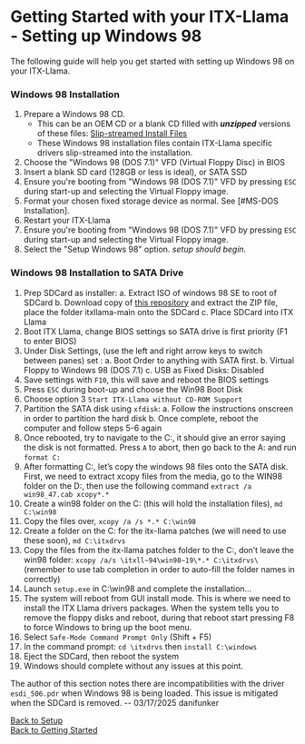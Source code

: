 # Getting Started with your ITX-Llama - Setting up Windows 98

The following guide will help you get started with setting up Windows 98 on your ITX-Llama. 

### Windows 98 Installation

1. Prepare a Windows 98 CD.
    * This can be an OEM CD or a blank CD filled with **_unzipped_** versions of these files: 
    [Slip-streamed Install Files][os-win98-archive]
    * These Windows 98 installation files contain ITX-Llama specific drivers slip-streamed into the installation.
1. Choose the "Windows 98 (DOS 7.1)" VFD (Virtual Floppy Disc) in BIOS
1. Insert a blank SD card (128GB or less is ideal), or SATA SSD
1. Ensure you're booting from "Windows 98 (DOS 7.1)" VFD by pressing `ESC` during start-up and selecting the Virtual Floppy image.
1. Format your chosen fixed storage device as normal. See [#MS-DOS Installation].
1. Restart your ITX-Llama
1. Ensure you're booting from "Windows 98 (DOS 7.1)" VFD by pressing `ESC` during start-up and selecting the Virtual Floppy image.
1. Select the "Setup Windows 98" option.  _setup should begin._

### Windows 98 Installation to SATA Drive
1. Prep SDCard as installer:
    a.  Extract ISO of windows 98 SE to root of SDCard
    b.  Download copy of [this repository][itxllama-repo] and extract the ZIP file, place the folder itxllama-main onto the SDCard
    c.  Place SDCard into ITX Llama
1. Boot ITX Llama, change BIOS settings so SATA drive is first priority (F1 to enter BIOS)
1. Under Disk Settings, (use the left and right arrow keys to switch between panes) set :
    a.  Boot Order to anything with SATA first. 
    b.  Virtual Floppy to Windows 98 (DOS 7.1)
    c.  USB as Fixed Disks: Disabled
1. Save settings with `F10`, this will save and reboot the BIOS settings
1. Press `ESC` during boot-up and choose the Win98 Boot Disk
1. Choose option 3 `Start ITX-Llama without CD-ROM Support`
1. Partition the SATA disk using `xfdisk`:
    a.  Follow the instructions onscreen in order to partition the hard disk
    b.  Once complete, reboot the computer and follow steps 5-6 again
1. Once rebooted, try to navigate to the C:, it should give an error saying the disk is not formatted. Press `A` to abort, then go back to the A: and run `format C:`
1. After formatting C:, let’s copy the windows 98 files onto the SATA disk. First, we need to extract xcopy  files from the media, go to the WIN98 folder on the D:, then use the following command `extract /a win98_47.cab xcopy*.*`
1. Create a win98 folder on the C: (this will hold the installation files), `md C:\win98`
1. Copy the files over, `xcopy /a /s *.* C:\win98 `
1. Create a folder on the C: for the itx-llama patches (we will need to use these soon), `md C:\itxdrvs`
1. Copy the files from the itx-llama patches folder to the C:, don’t leave the win98 folder: `xcopy /a/s \itxll~94\win98~19\*.* C:\itxdrvs\` (remember to use tab completion in order to auto-fill the folder names in correctly)
1. Launch `setup.exe` in C:\win98 and complete the installation...
1. The system will reboot from GUI install mode. This is where we need to install the ITX Llama drivers packages. When the system tells you to remove the floppy disks and reboot, during that reboot start pressing F8 to force Windows to bring up the boot menu. 
1. Select `Safe-Mode Command Prompt Only` (Shift + F5)
1. In the command prompt: `cd \itxdrvs` then `install C:\windows`
1. Eject the SDCard, then reboot the system
1. Windows should complete without any issues at this point. 

The author of this section notes there are incompatibilities with the driver `esdi_506.pdr` when Windows 98 is being loaded. This issue is mitigated when the SDCard is removed. -- 03/17/2025 danifunker

[Back to Setup](getting-started-setup.md) <br>
[Back to Getting Started](getting-started.md)

[os-win98-archive]: https://archive.org/details/win-98-1
[itxllama-repo]: https://github.com/eivindbohler/itxllama/archive/refs/heads/main.zip
[Retrodreams]: https://retrodreams.ca/collections/all
[Retrodreams-FreeDOS]: https://retrodreams.ca/products/preloaded-microsd-card-with-freedos-goodies
[winworldpc-win98]: https://winworldpc.com/download/417d71c2-ae18-c39a-11c3-a4e284a2c3a5
[vogons-thread]: https://www.vogons.org/viewtopic.php?t=93480
[vogons-minidos]: https://www.vogons.org/viewtopic.php?p=1307896#p1307896
[mt32-pi]: https://github.com/dwhinham/mt32-pi
[mt32-pi-control]: https://github.com/gmcn42/mt32-pi-control/tree/main/dos_bin